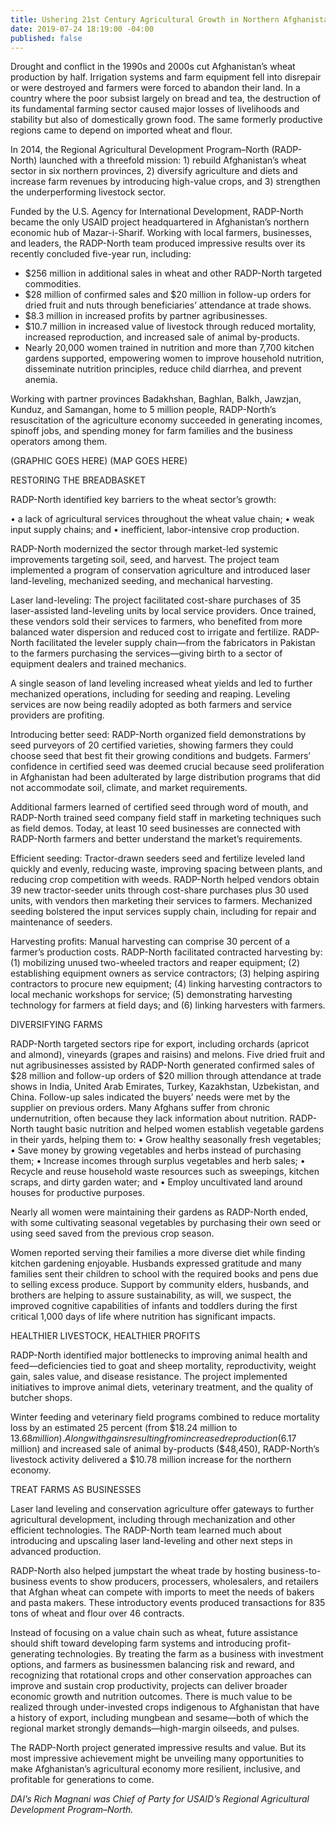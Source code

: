 ```yaml
---
title: Ushering 21st Century Agricultural Growth in Northern Afghanistan
date: 2019-07-24 18:19:00 -04:00
published: false
---
```


Drought and conflict in the 1990s and 2000s cut Afghanistan’s wheat production by half. Irrigation systems and farm equipment fell into disrepair or were destroyed and farmers were forced to abandon their land. In a country where the poor subsist largely on bread and tea, the destruction of its fundamental farming sector caused major losses of livelihoods and stability but also of domestically grown food. The same formerly productive regions came to depend on imported wheat and flour.

In 2014, the Regional Agricultural Development Program–North (RADP-North) launched with a threefold mission: 1) rebuild Afghanistan’s wheat sector in six northern provinces, 2) diversify agriculture and diets and increase farm revenues by introducing high-value crops, and 3) strengthen the underperforming livestock sector.

Funded by the U.S. Agency for International Development, RADP-North became the only USAID project headquartered in Afghanistan’s northern economic hub of Mazar-i-Sharif. Working with local farmers, businesses, and leaders, the RADP-North team produced impressive results over its recently concluded five-year run, including:

* $256 million in additional sales in wheat and other RADP-North targeted commodities.
* $28 million of confirmed sales and $20 million in follow-up orders for dried fruit and nuts through beneficiaries’ attendance at trade shows.
* $8.3 million in increased profits by partner agribusinesses.
* $10.7 million in increased value of livestock through reduced mortality, increased reproduction, and increased sale of animal by-products.
* Nearly 20,000 women trained in nutrition and more than 7,700 kitchen gardens supported, empowering women to improve household nutrition, disseminate nutrition principles, reduce child diarrhea, and prevent anemia.

Working with partner provinces Badakhshan, Baghlan, Balkh, Jawzjan, Kunduz, and Samangan, home to 5 million people, RADP-North’s resuscitation of the agriculture economy succeeded in generating incomes, spinoff jobs, and spending money for farm families and the business operators among them.

(GRAPHIC GOES HERE)
(MAP GOES HERE)

RESTORING THE BREADBASKET

RADP-North identified key barriers to the wheat sector’s growth:

•	a lack of agricultural services throughout the wheat value chain; 
•	weak input supply chains; and
•	inefficient, labor-intensive crop production.

RADP-North modernized the sector through market-led systemic improvements targeting soil, seed, and harvest. The project team implemented a program of conservation agriculture and introduced laser land-leveling, mechanized seeding, and mechanical harvesting.

Laser land-leveling: The project facilitated cost-share purchases of 35 laser-assisted land-leveling units by local service providers. Once trained, these vendors sold their services to farmers, who benefited from more balanced water dispersion and reduced cost to irrigate and fertilize. RADP-North facilitated the leveler supply chain—from the fabricators in Pakistan to the farmers purchasing the services—giving birth to a sector of equipment dealers and trained mechanics.  

A single season of land leveling increased wheat yields and led to further mechanized operations, including for seeding and reaping. Leveling services are now being readily adopted as both farmers and service providers are profiting.

Introducing better seed: RADP-North organized field demonstrations by seed purveyors of 20 certified varieties, showing farmers they could choose seed that best fit their growing conditions and budgets. Farmers’ confidence in certified seed was deemed crucial because seed proliferation in Afghanistan had been adulterated by large distribution programs that did not accommodate soil, climate, and market requirements.

Additional farmers learned of certified seed through word of mouth, and RADP-North trained seed company field staff in marketing techniques such as field demos. Today, at least 10 seed businesses are connected with RADP-North farmers and better understand the market’s requirements.

Efficient seeding: Tractor-drawn seeders seed and fertilize leveled land quickly and evenly, reducing waste, improving spacing between plants, and reducing crop competition with weeds. RADP-North helped vendors obtain 39 new tractor-seeder units through cost-share purchases plus 30 used units, with vendors then marketing their services to farmers. Mechanized seeding bolstered the input services supply chain, including for repair and maintenance of seeders.

Harvesting profits: Manual harvesting can comprise 30 percent of a farmer’s production costs. RADP-North facilitated contracted harvesting by: (1) mobilizing unused two-wheeled tractors and reaper equipment; (2) establishing equipment owners as service contractors; (3) helping aspiring contractors to procure new equipment; (4) linking harvesting contractors to local mechanic workshops for service; (5) demonstrating harvesting technology for farmers at field days; and (6) linking harvesters with farmers.

DIVERSIFYING FARMS

RADP-North targeted sectors ripe for export, including orchards (apricot and almond), vineyards (grapes and raisins) and melons. Five dried fruit and nut agribusinesses assisted by RADP-North generated confirmed sales of $28 million and follow-up orders of $20 million through attendance at trade shows in India, United Arab Emirates, Turkey, Kazakhstan, Uzbekistan, and China. Follow-up sales indicated the buyers’ needs were met by the supplier on previous orders.
Many Afghans suffer from chronic undernutrition, often because they lack information about nutrition. RADP-North taught basic nutrition and helped women establish vegetable gardens in their yards, helping them to:
•	Grow healthy seasonally fresh vegetables;
•	Save money by growing vegetables and herbs instead of purchasing them;
•	Increase incomes through surplus vegetables and herb sales;
•	Recycle and reuse household waste resources such as sweepings, kitchen scraps, and dirty garden water; and
•	Employ uncultivated land around houses for productive purposes.

Nearly all women were maintaining their gardens as RADP-North ended, with some cultivating seasonal vegetables by purchasing their own seed or using seed saved from the previous crop season.

Women reported serving their families a more diverse diet while finding kitchen gardening enjoyable. Husbands expressed gratitude and many families sent their children to school with the required books and pens due to selling excess produce. Support by community elders, husbands, and brothers are helping to assure sustainability, as will, we suspect, the improved cognitive capabilities of infants and toddlers during the first critical 1,000 days of life where nutrition has significant impacts.

HEALTHIER LIVESTOCK, HEALTHIER PROFITS

RADP-North identified major bottlenecks to improving animal health and feed—deficiencies tied to goat and sheep mortality, reproductivity, weight gain, sales value, and disease resistance. The project implemented initiatives to improve animal diets, veterinary treatment, and the quality of butcher shops.

Winter feeding and veterinary field programs combined to reduce mortality loss by an estimated 25 percent (from $18.24 million to $13.68 million). Along with gains resulting from increased reproduction ($6.17 million) and increased sale of animal by-products ($48,450), RADP-North’s livestock activity delivered a $10.78 million increase for the northern economy.



TREAT FARMS AS BUSINESSES 

Laser land leveling and conservation agriculture offer gateways to further agricultural development, including through mechanization and other efficient technologies. The RADP-North team learned much about introducing and upscaling laser land-leveling and other next steps in advanced production. 

RADP-North also helped jumpstart the wheat trade by hosting business-to-business events to show producers, processers, wholesalers, and retailers that Afghan wheat can compete with imports to meet the needs of bakers and pasta makers. These introductory events produced transactions for 835 tons of wheat and flour over 46 contracts. 

Instead of focusing on a value chain such as wheat, future assistance should shift toward developing farm systems and introducing profit-generating technologies. By treating the farm as a business with investment options, and farmers as businessmen balancing risk and reward, and recognizing that rotational crops and other conservation approaches can improve and sustain crop productivity, projects can deliver broader economic growth and nutrition outcomes. There is much value to be realized through under-invested crops indigenous to Afghanistan that have a history of export, including mungbean and sesame—both of which the regional market strongly demands—high-margin oilseeds, and pulses.

The RADP-North project generated impressive results and value. But its most impressive achievement might be unveiling many opportunities to make Afghanistan’s agricultural economy more resilient, inclusive, and profitable for generations to come.

*DAI’s Rich Magnani was Chief of Party for USAID’s Regional Agricultural Development Program–North.*